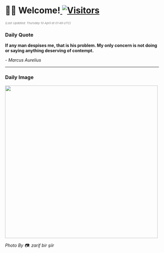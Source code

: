 <h1>👋🏽 Welcome!<a href="https://github.com/OmitNomis/"> <img src="https://visitor-badge.laobi.icu/badge?page_id=OmitNomis" alt="Visitors"></a></h1>

<i><p style="font-size: 0.6rem; color:gray">(Last Updated: Thursday 10 April at 01:49 UTC)</p></i>

<h3> Daily Quote </h3>
<b><p>If any man despises me, that is his problem. My only concern is not doing or saying anything deserving of contempt.</p></b>
<i><caption style="font-size: 0.8rem; color:gray;">- Marcus Aurelius</caption></i>


<hr>

<h3>Daily Image</h3>
<a href="https://images.pexels.com/photos/31532871/pexels-photo-31532871.jpeg" target="_blank"><img style="height:500px;" src="https://images.pexels.com/photos/31532871/pexels-photo-31532871.jpeg"/></a>

<i><caption style="font-size: 0.8rem; color:gray;"> Photo By 📷: zarif bir şiir</caption></i>
